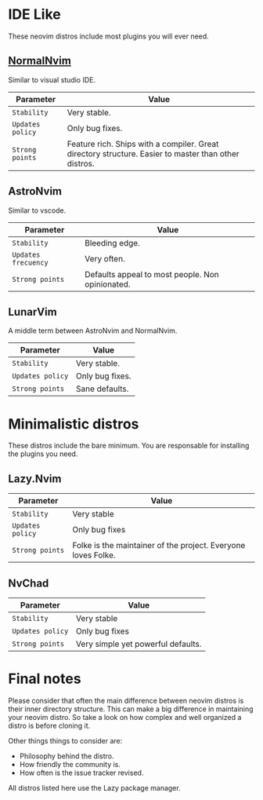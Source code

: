 # IDE Like
These neovim distros include most plugins you will ever need.

## [NormalNvim](https://github.com/NormalNvim/NormalNvim)
Similar to visual studio IDE.

| Parameter | Value |
|--|--|
| `Stability` | Very stable. |
| `Updates policy` | Only bug fixes. |
| `Strong points` | Feature rich. Ships with a compiler. Great directory structure. Easier to master than other distros. |

## AstroNvim
Similar to vscode.

| Parameter | Value |
|--|--|
| `Stability` | Bleeding edge. |
| `Updates frecuency` | Very often. |
| `Strong points` | Defaults appeal to most people. Non opinionated.  |

## LunarVim
A middle term between AstroNvim and NormalNvim.

| Parameter | Value |
|--|--|
| `Stability` | Very stable. |
| `Updates policy` | Only bug fixes. |
| `Strong points` | Sane defaults. |

# Minimalistic distros
These distros include the bare minimum. You are responsable for installing the plugins you need.

## Lazy.Nvim
| Parameter | Value |
|--|--|
| `Stability` | Very stable |
| `Updates policy` | Only bug fixes |
| `Strong points` | Folke is the maintainer of the project. Everyone loves Folke. |

## NvChad
| Parameter | Value |
|--|--|
| `Stability` | Very stable |
| `Updates policy` | Only bug fixes |
| `Strong points` | Very simple yet powerful defaults. |


# Final notes
Please consider that often the main difference between neovim distros is their inner directory structure. This can make a big difference in maintaining your neovim distro. So take a look on how complex and well organized a distro is before cloning it.

Other things things to consider are:

* Philosophy behind the distro.
* How friendly the community is.
* How often is the issue tracker revised.

All distros listed here use the Lazy package manager.
